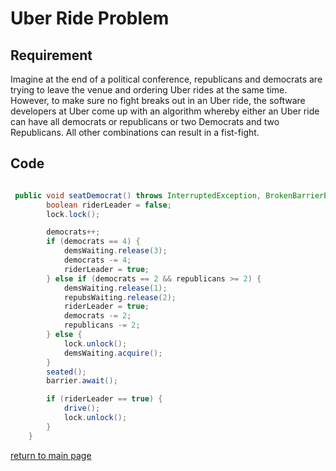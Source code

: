 # Uber Ride Problem 

## Requirement 

Imagine at the end of a political conference, republicans and democrats are trying to 
leave the venue and ordering Uber rides at the same time. However, to make sure no fight 
breaks out in an Uber ride, the software developers at Uber come up with an algorithm 
whereby either an Uber ride can have all democrats or republicans or two Democrats and
two Republicans. All other combinations can result in a fist-fight.


## Code 

```java

 public void seatDemocrat() throws InterruptedException, BrokenBarrierException {
        boolean riderLeader = false;
        lock.lock();

        democrats++;
        if (democrats == 4) {
            demsWaiting.release(3);
            democrats -= 4;
            riderLeader = true;
        } else if (democrats == 2 && republicans >= 2) {
            demsWaiting.release(1);
            repubsWaiting.release(2);
            riderLeader = true;
            democrats -= 2;
            republicans -= 2;
        } else {
            lock.unlock();
            demsWaiting.acquire();
        }
        seated();
        barrier.await();

        if (riderLeader == true) {
            drive();
            lock.unlock();
        }
    }

```


[return to main page](../../../../../../README.md)

